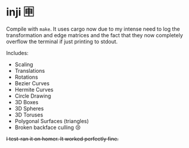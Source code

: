 # inji 🈸

Compile with `make`. It uses cargo now due to my intense need to log the transformation and edge matrices and the fact that they now completely overflow the terminal if just printing to stdout.

Includes:
* Scaling
* Translations
* Rotations
* Bezier Curves
* Hermite Curves
* Circle Drawing
* 3D Boxes
* 3D Spheres
* 3D Toruses
* Polygonal Surfaces (triangles)
* Broken backface culling 😢

~~I test-ran it on homer. It worked perfectly fine.~~
